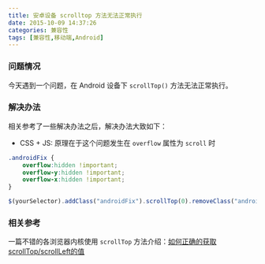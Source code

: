```yaml
---
title: 安卓设备 scrolltop 方法无法正常执行
date: 2015-10-09 14:37:26
categories: 兼容性
tags: [兼容性,移动端,Android]
---
```


### 问题情况
今天遇到一个问题，在 Android 设备下 `scrollTop()` 方法无法正常执行。

### 解决办法
相关参考了一些解决办法之后，解决办法大致如下：

- CSS + JS:
原理在于这个问题发生在 `overflow` 属性为 `scroll` 时

``` css
.androidFix {
    overflow:hidden !important;
    overflow-y:hidden !important;
    overflow-x:hidden !important;
}

```

``` javascript
$(yourSelector).addClass("androidFix").scrollTop(0).removeClass("androidFix");
```

### 相关参考
一篇不错的各浏览器内核使用 `scrollTop` 方法介绍：[如何正确的获取scrollTop/scrollLeft的值](http://bbs.csdn.net/topics/340198399)


